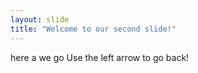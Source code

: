 ```yaml
---
layout: slide
title: "Welcome to our second slide!"
---
```

here a we  go
Use the left arrow to go back!
